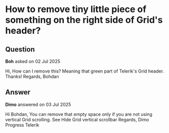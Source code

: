 # How to remove tiny little piece of something on the right side of Grid's header?

## Question

**Boh** asked on 02 Jul 2025

Hi, How can I remove this? Meaning that green part of Telerik's Grid header. Thanks! Regards, Bohdan

## Answer

**Dimo** answered on 03 Jul 2025

Hi Bohdan, You can remove that empty space only if you are not using vertical Grid scrolling. See Hide Grid vertical scrollbar Regards, Dimo Progress Telerik
